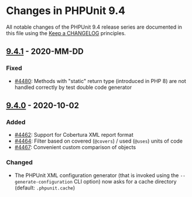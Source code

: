# Changes in PHPUnit 9.4

All notable changes of the PHPUnit 9.4 release series are documented in this file using the [Keep a CHANGELOG](https://keepachangelog.com/) principles.

## [9.4.1] - 2020-MM-DD

### Fixed

* [#4480](https://github.com/sebastianbergmann/phpunit/issues/4480): Methods with "static" return type (introduced in PHP 8) are not handled correctly by test double code generator

## [9.4.0] - 2020-10-02

### Added

* [#4462](https://github.com/sebastianbergmann/phpunit/pull/4462): Support for Cobertura XML report format
* [#4464](https://github.com/sebastianbergmann/phpunit/issues/4464): Filter based on covered (`@covers`) / used (`@uses`) units of code
* [#4467](https://github.com/sebastianbergmann/phpunit/issues/4467): Convenient custom comparison of objects

### Changed

* The PHPUnit XML configuration generator (that is invoked using the `--generate-configuration` CLI option) now asks for a cache directory (default: `.phpunit.cache`)

[9.4.1]: https://github.com/sebastianbergmann/phpunit/compare/9.4.0...9.4
[9.4.0]: https://github.com/sebastianbergmann/phpunit/compare/9.3.11...9.4.0
